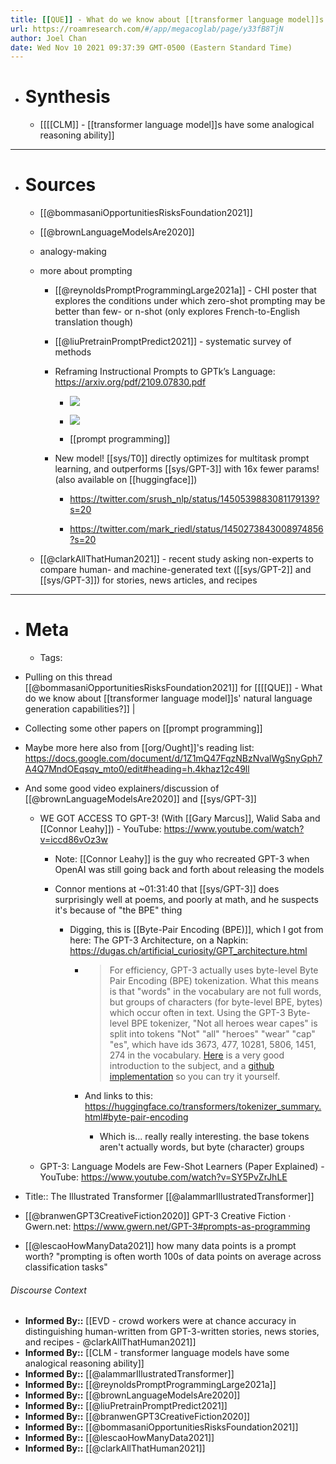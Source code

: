 ```yaml
---
title: [[QUE]] - What do we know about [[transformer language model]]s' natural language generation capabilities?
url: https://roamresearch.com/#/app/megacoglab/page/y33fB8TjN
author: Joel Chan
date: Wed Nov 10 2021 09:37:39 GMT-0500 (Eastern Standard Time)
---
```


- # Synthesis

    - [[[[CLM]] - [[transformer language model]]s have some analogical reasoning ability]]
- ---
- # Sources

    - [[@bommasaniOpportunitiesRisksFoundation2021]]

    - [[@brownLanguageModelsAre2020]]

    - analogy-making

    - more about prompting

        - [[@reynoldsPromptProgrammingLarge2021a]] - CHI poster that explores the conditions under which zero-shot prompting may be better than few- or n-shot (only explores French-to-English translation though)

        - [[@liuPretrainPromptPredict2021]] - systematic survey of methods

        - Reframing Instructional Prompts to GPTk’s Language: https://arxiv.org/pdf/2109.07830.pdf

            - ![](https://firebasestorage.googleapis.com/v0/b/firescript-577a2.appspot.com/o/imgs%2Fapp%2Fmegacoglab%2FYj-mRZEIWL.png?alt=media&token=cd44c0a6-e30d-40f0-8d8a-8bc44cb11213)

            - ![](https://firebasestorage.googleapis.com/v0/b/firescript-577a2.appspot.com/o/imgs%2Fapp%2Fmegacoglab%2FbEntv-u_pj.png?alt=media&token=ec1e7ba1-4bcf-4ff4-a19d-7d7e0a6b8714)

            - [[prompt programming]]

        - New model! [[sys/T0]] directly optimizes for multitask prompt learning, and outperforms [[sys/GPT-3]] with 16x fewer params! (also available on [[huggingface]])

            - https://twitter.com/srush_nlp/status/1450539883081179139?s=20

            - https://twitter.com/mark_riedl/status/1450273843008974856?s=20

    - [[@clarkAllThatHuman2021]] - recent study asking non-experts to compare human- and machine-generated text ([[sys/GPT-2]] and [[sys/GPT-3]]) for stories, news articles, and recipes
- ---
- # Meta

    - Tags:
- Pulling on this thread [[@bommasaniOpportunitiesRisksFoundation2021]] for [[[[QUE]] - What do we know about [[transformer language model]]s' natural language generation capabilities?]] |
- Collecting some other papers on [[prompt programming]]
- Maybe more here also from [[org/Ought]]'s reading list: https://docs.google.com/document/d/1Z1mQ47FqzNBzNvalWgSnyGph7A4Q7MndOEqsqv_mto0/edit#heading=h.4khaz12c49ll
- And some good video explainers/discussion of [[@brownLanguageModelsAre2020]] and [[sys/GPT-3]]

    - WE GOT ACCESS TO GPT-3! (With [[Gary Marcus]], Walid Saba and [[Connor Leahy]]) - YouTube: https://www.youtube.com/watch?v=iccd86vOz3w

        - Note: [[Connor Leahy]] is the guy who recreated GPT-3 when OpenAI was still going back and forth about releasing the models

        - Connor mentions at ~01:31:40 that [[sys/GPT-3]] does surprisingly well at poems, and poorly at math, and he suspects it's because of "the BPE" thing

            - Digging, this is [[Byte-Pair Encoding (BPE)]], which I got from here: The GPT-3 Architecture, on a Napkin: https://dugas.ch/artificial_curiosity/GPT_architecture.html

                - > For efficiency, GPT-3 actually uses byte-level Byte Pair Encoding (BPE) tokenization. What this means is that "words" in the vocabulary are not full words, but groups of characters (for byte-level BPE, bytes) which occur often in text. Using the GPT-3 Byte-level BPE tokenizer, "Not all heroes wear capes" is split into tokens "Not" "all" "heroes" "wear" "cap" "es", which have ids 3673, 477, 10281, 5806, 1451, 274 in the vocabulary. [Here](https://huggingface.co/transformers/tokenizer_summary.html) is a very good introduction to the subject, and a [github implementation](https://github.com/huggingface/tokenizers) so you can try it yourself.

                - And links to this: https://huggingface.co/transformers/tokenizer_summary.html#byte-pair-encoding

                    - Which is... really really interesting. the base tokens aren't actually words, but byte (character) groups

    - GPT-3: Language Models are Few-Shot Learners (Paper Explained) - YouTube: https://www.youtube.com/watch?v=SY5PvZrJhLE
- Title:: The Illustrated Transformer [[@alammarIllustratedTransformer]]
- [[@branwenGPT3CreativeFiction2020]] GPT-3 Creative Fiction · Gwern.net: https://www.gwern.net/GPT-3#prompts-as-programming
- [[@lescaoHowManyData2021]] how many data points is a prompt worth? "prompting is often worth 100s of data points on average across classification tasks"

###### Discourse Context

- **Informed By::** [[EVD - crowd workers were at chance accuracy in distinguishing human-written from GPT-3-written stories, news stories, and recipes - @clarkAllThatHuman2021]]
- **Informed By::** [[CLM - transformer language models have some analogical reasoning ability]]
- **Informed By::** [[@alammarIllustratedTransformer]]
- **Informed By::** [[@reynoldsPromptProgrammingLarge2021a]]
- **Informed By::** [[@brownLanguageModelsAre2020]]
- **Informed By::** [[@liuPretrainPromptPredict2021]]
- **Informed By::** [[@branwenGPT3CreativeFiction2020]]
- **Informed By::** [[@bommasaniOpportunitiesRisksFoundation2021]]
- **Informed By::** [[@lescaoHowManyData2021]]
- **Informed By::** [[@clarkAllThatHuman2021]]
